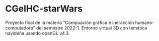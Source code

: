 # CGeIHC-starWars
 Proyecto final de la materia "Compuación gráfica e ineracción humano-computadora" del semestre 2022-1. Entorno virtual 3D con temática navideña usando openGL v4.3.

